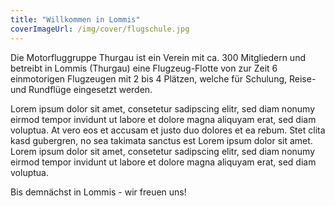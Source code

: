 ```yaml
---
title: "Willkommen in Lommis"
coverImageUrl: /img/cover/flugschule.jpg
---
```

Die Motorfluggruppe Thurgau ist ein Verein mit ca. 300 Mitgliedern und betreibt in Lommis (Thurgau) eine
Flugzeug-Flotte von zur Zeit 6 einmotorigen Flugzeugen mit 2 bis 4 Plätzen, welche für Schulung, Reise- und
Rundflüge eingesetzt werden.

Lorem ipsum dolor sit amet, consetetur sadipscing elitr, sed diam nonumy eirmod tempor invidunt ut labore et dolore magna aliquyam erat, sed diam voluptua. At vero eos et accusam et justo duo dolores et ea rebum. Stet clita kasd gubergren, no sea takimata sanctus est Lorem ipsum dolor sit amet. Lorem ipsum dolor sit amet, consetetur sadipscing elitr, sed diam nonumy eirmod tempor invidunt ut labore et dolore magna aliquyam erat, sed diam voluptua.

Bis demnächst in Lommis - wir freuen uns!

